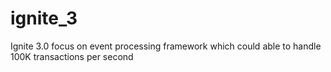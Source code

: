 # ignite_3
Ignite 3.0 focus on event processing framework which could able to handle 100K transactions per second

